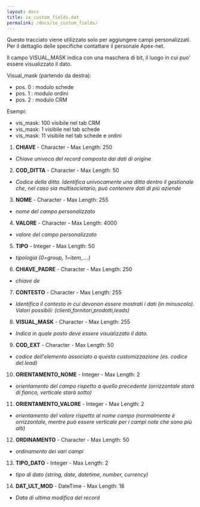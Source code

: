 ```yaml
---
layout: docs
title: io_custom_fields.dat
permalink: /docs/io_custom_fields/
---
```


Questo tracciato viene utilizzato solo per aggiungere campi personalizzati. Per il dettaglio delle specifiche contattare il personale Apex-net.

Il campo VISUAL_MASK indica con una maschera di bit, il luogo in cui puo' essere visualizzato il dato.

Visual_mask (partendo da destra):

* pos. 0 : modulo schede
* pos. 1 : modulo ordini
* pos. 2 : modulo CRM

Esempi:

* vis_mask: 100 visibile nel tab CRM
* vis_mask: 1 visibile nel tab schede
* vis_mask: 11 visibile nel tab schede e ordini

1. **CHIAVE** - Character - Max Length: 250
  * *Chiave univoca del record composta dai dati di origine*
2. **COD_DITTA** - Character - Max Length: 50
  * *Codice della ditta. Identifica univocamente una ditta dentro il gestionale che, nel caso sia multisocietario, può contenere dati di più aziende*
3. **NOME** - Character - Max Length: 255
  * *nome del campo personalizzato*
4. **VALORE** - Character - Max Length: 4000
  * *valore del campo personalizzato*
5. **TIPO** - Integer - Max Length: 50
  * *tipologia (0=group, 1=item,....)*
6. **CHIAVE_PADRE** - Character - Max Length: 250
  * *chiave de*
7. **CONTESTO** - Character - Max Length: 255
  * *Identifica il contesto in cui devonon essere mostrati i dati (in minuscolo). Valori possibili: (clienti,fornitori,prodotti,leads)*
8. **VISUAL_MASK** - Character - Max Length: 255
  * *Indica in quale posto deve essere visualizzato il dato.*
9. **COD_EXT** - Character - Max Length: 50
  * *codice dell'elemento  associato a questa customizzazione (es. codice  del lead)*
10. **ORIENTAMENTO_NOME** - Integer - Max Length: 2
  * *orientamento del campo rispetto a quello precedente (orrizzontale starà di fianco, verticale starà sotto)*
11. **ORIENTAMENTO_VALORE** - Integer - Max Length: 2
  * *orientamento del valore rispetto al nome campo (normalmente è orrizzontale, mentre può essere verticale per i campi note che sono più alti)*
12. **ORDINAMENTO** - Character - Max Length: 50
  * *ordinamento dei vari campi*
13. **TIPO_DATO** - Integer - Max Length: 2
  * *tipo di dato (string, date, datetime, number, currency)*
14. **DAT_ULT_MOD** - DateTime - Max Length: 16
  * *Data di ultima modifica del record*
